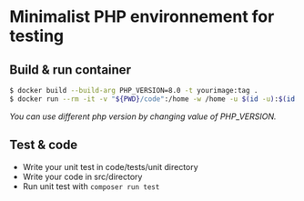 # Minimalist PHP environnement for testing

## Build & run container

```bash
$ docker build --build-arg PHP_VERSION=8.0 -t yourimage:tag .
$ docker run --rm -it -v "${PWD}/code":/home -w /home -u $(id -u):$(id -g) yourimage:tag bash
```

*You can use different php version by changing value of PHP_VERSION.*

## Test & code

- Write your unit test in code/tests/unit directory
- Write your code in src/directory
- Run unit test with `composer run test`

